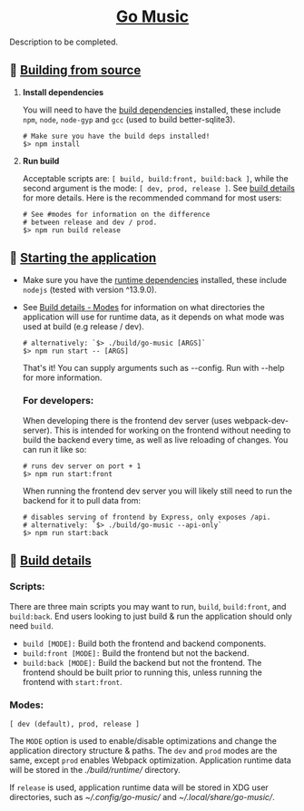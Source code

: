<h1 align="center">
	<a href="https://github.com/ajmar/go-music">
		Go Music
	</a>
</h1>

Description to be completed.

## 🔨 [Building from source](#-building-from-source)

1. **Install dependencies**
	
	You will need to have the [build dependencies](#build-dependencies) installed, these include `npm`, `node`, `node-gyp` and `gcc` (used to build better-sqlite3).

	```shell
	# Make sure you have the build deps installed!
	$> npm install
	```
2. **Run build**
	
	Acceptable scripts are: `[ build, build:front, build:back ]`, while the second argument is the mode: `[ dev, prod, release ]`. See [build details](#-build-details) for more details. Here is the recommended command for most users:

	```shell
	# See #modes for information on the difference
	# between release and dev / prod.
	$> npm run build release
	```

## 🏁 [Starting the application](#-starting-the-application)

* Make sure you have the [runtime dependencies](#runtime-dependencies) installed, these include `nodejs` (tested with version ^13.9.0).
* See [Build details - Modes](#modes) for information on what directories the application will use for runtime data, as it depends on what mode was used at build (e.g release / dev).

	```shell
	# alternatively: `$> ./build/go-music [ARGS]`
	$> npm run start -- [ARGS]
	```

	That's it! You can supply arguments such as --config. Run with --help for more information.

	### For developers:

	When developing there is the frontend dev server (uses webpack-dev-server). This is intended for working on the frontend without needing to build the backend every time, as well as live reloading of changes. You can run it like so:
	
	```shell
	# runs dev server on port + 1
	$> npm run start:front
	```

	When running the frontend dev server you will likely still need to run the backend for it to pull data from:

	```shell
	# disables serving of frontend by Express, only exposes /api.
	# alternatively: `$> ./build/go-music --api-only`
	$> npm run start:back
	```


## 📝 [Build details](#-build-details)

### Scripts:

There are three main scripts you may want to run, `build`, `build:front`, and `build:back`. End users looking to just build & run the application should only need `build`.

* `build [MODE]:` Build both the frontend and backend components.
* `build:front [MODE]:` Build the frontend but not the backend.
* `build:back [MODE]:` Build the backend but not the frontend. The frontend should be built prior to running this, unless running the frontend with `start:front`.

### Modes:

`[ dev (default), prod, release ]`

The `MODE` option is used to enable/disable optimizations and change the application directory structure & paths. The `dev` and `prod` modes are the same, except `prod` enables Webpack optimization. Application runtime data will be stored in the *./build/runtime/* directory.

If `release` is used, application runtime data will be stored in XDG user directories, such as *~/.config/go-music/* and *~/.local/share/go-music/*.

